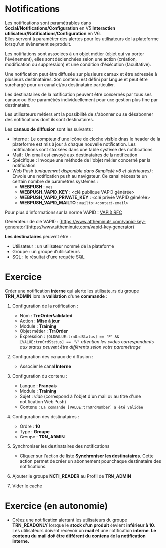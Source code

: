 Notifications
====================

Les notifications sont paramétrables dans **Social/Notifications/Configuration** en V5 **Interaction utilisateur/Notifications/Configuration** en V6.  
Elles servent à paramétrer des alertes pour les utilisateurs de la plateforme lorsqu'un évènement se produit.

Les notifiations sont associées à un objet métier (objet qui va porter l'évènement), elles sont déclenchées selon une action (création, modification ou suppression) et une condition d'éxécution (facultative). 

Une notification peut être diffusée sur plusieurs canaux et être adressée à plusieurs destinataires. Son contenu est défini par langue et peut être surchargé pour un canal et/ou destinataire particulier. 

Les destinataires de la notification peuvent être concernés par tous ses canaux ou être paramétrès individuellement pour une gestion plus fine par destinataire. 

Les utilisateurs métiers ont la possibilité de s'abonner ou se désabonner des notifications dont ils sont destinataires.

Les **canaux de diffusion** sont les suivants :
* Interne : Le compteur d'une icône de cloche visible dnas le header de la plateforme est mis à jour à chaque nouvelle notification. Les notifications sont stockées dans une table système des notifications  
* Mail : Un email est envoyé aux destinataires de la notification  
* Spécifique : Invoque une méthode de l'objet métier concerné par la notification
* Web Push *(uniquement disponible dans Simplicité v6 et ultérieures)* : Envoie une notification push au navigateur. Ce canal nécessite un certain nombre de paramètres systèmes :
    - **WEBPUSH** : `yes`
    - **WEBPUSH_VAPID_KEY** : <clé publique VAPID générée>
    - **WEBPUSH_VAPID_PRIVATE_KEY** : <clé privée VAPID générée>
    - **WEBPUSH_VAPID_MAILTO** : `mailto:<contact-email>`

Pour plus d'informations sur la norme VAPID : <a href="https://datatracker.ietf.org/doc/rfc8292/" target="_blank">VAPID RFC</a>

Générateur de clé VAPID : [https://www.attheminute.com/vapid-key-generator](https://www.attheminute.com/vapid-key-generator)

**Les destinataires** peuvent être :
* Utilisateur : un utilisateur nommé de la plateforme
* Groupe : un groupe d'utilisateurs
* SQL : le résultat d'une requête SQL

Exercice
====================

Créer une notification **interne** qui alerte les utilisateurs du groupe **TRN_ADMIN** lors la **validation** d'une **commande** :
1. Configuration de la notification :
    * Nom : **TrnOrderValidated**
    * Action : **Mise à jour**
    * Module : **Training**
    * Objet métier : **TrnOrder**
    * Expression : `[OLDVALUE:trnOrdStatus] == 'P' && [VALUE:trnOrdStatus] == 'V'` *attention les codes correspondants aux status peuvent être différents selon votre paramétrage* 

2. Configuration des canaux de diffusion :
    * Associer le canal **Interne**

3. Configuration du contenu :
    * Langue : **Français**
    * Module : **Training**
    * Sujet : *vide* (correspond à l'objet d'un mail ou au titre d'une notification Web Push)
    * Contenu : `La commande [VALUE:trnOrdNumber] a été validée`

4. Configuration des destinataires : 
    * Ordre : **10**
    * Type : **Groupe**
    * Groupe : **TRN_ADMIN**

5. Synchroniser les destinataires des notifications
    * Cliquer sur l'action de liste **Synchroniser les destinataires**. Cette action permet de créer un abonnement pour chaque destinataire des notifications.

6. Ajouter le groupe **NOTI_READER** au Profil de **TRN_ADMIN**

7. Vider le cache

Exercice (en autonomie)
====================

* Créez une notification alertant les utilisateurs du groupe **TRN_READONLY** lorsque le **stock d'un produit** devient **inférieur à 10**. Les utilisateurs doivent recevoir un **mail** et une notification **interne**. 
**Le contenu du mail doit être différent du contenu de la notification interne.**